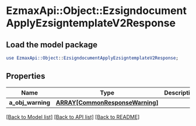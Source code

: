 # EzmaxApi::Object::EzsigndocumentApplyEzsigntemplateV2Response

## Load the model package
```perl
use EzmaxApi::Object::EzsigndocumentApplyEzsigntemplateV2Response;
```

## Properties
Name | Type | Description | Notes
------------ | ------------- | ------------- | -------------
**a_obj_warning** | [**ARRAY[CommonResponseWarning]**](CommonResponseWarning.md) |  | [optional] 

[[Back to Model list]](../README.md#documentation-for-models) [[Back to API list]](../README.md#documentation-for-api-endpoints) [[Back to README]](../README.md)


